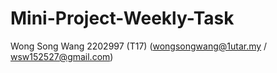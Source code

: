 # Mini-Project-Weekly-Task
Wong Song Wang 2202997 (T17) (wongsongwang@1utar.my / wsw152527@gmail.com)
